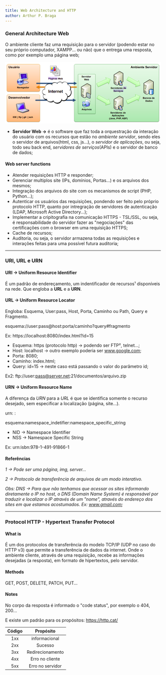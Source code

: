 ```yaml
---
title: Web Architecture and HTTP
author: Arthur P. Braga
---
```


### General Architecture Web

O ambiente cliente faz uma requisição para o servidor (podendo estar no seu próprio computador, XAMPP... ou não) que o entrega uma resposta, como por exemplo uma página web;

<img src="imgs/AmbienteServidor.png" alt="AmbienteServidor"/>

- **Servidor Web ->** é o software que faz toda a orquestração da interação do usuário com os recursos que estão no *ambiente servidor*, sendo eles o servidor de arquivos(html, css, js...), o *servidor de aplicações*, ou seja, todo seu back end, *servidores de serviços*(APIs) e o servidor de banco de dados;

#### Web server functions

- Atender requisições HTTP e responder;
- Gerenciar multiplos site (IPs, domínios, Portas...) e os arquivos dos mesmos;
- Integração dos arquivos do site com os mecanismos de script (PHP, Python...);
- Autenticar os usuários das requisições, pondendo ser feito pelo próprio protocolo HTTP, quanto por intregração de servidores de autenticação (LDAP, Microsoft Active Directory...);
- Implementar a cripitografia na comunicação HTTPS - TSL/SSL, ou seja, é responsabilidade do servidor fazer as "negociações" das certificações com o browser em uma requisição HTTPS;
- Cache de recursos;
- Auditoria, ou seja, o servidor armazena todas as requisições e interações feitas para uma possível futura auditoria;

---

### URI, URL e URN

#### URI -> Uniform Resource Identifier

É um padrão de endereçamento, um indentificador de recursos¹ disponíveis na rede. Que engloba a **URL** e a **URN**.

#### URL -> Uniform Resource Locator

Engloba: Esquema, User:pass, Host, Porta, Caminho ou Path, Query e Fragmento.

esquema://user:pass@host:porta/caminho?query#fragmento

Ex: https://localhost:8080/index.html?id=15

- Esquema: https (protocolo http) -> podendo ser FTP², telnet...;
- Host: localhost -> outro exemplo poderia ser www.google.com;
- Porta:  8080;
- Caminho: index.html;
- Query: id=15 -> neste caso está passando o valor do parâmetro id;

Ex2: ftp://user:pass@server.net:21/documentos/arquivo.zip

#### URN -> Uniform Resource Name

 A diferença da *URN* para a *URL* é que se identifica somente o recurso desejado, sem especificar a localização (página, site...).

urn: <NID> : <NSS>

esquema:namespace_indetifier:namespace_specific_string

- NID -> Namespace Identifier
- NSS -> Namespace Specific String

Ex: urn:isbn:978-1-491-91866-1

#### Referências

*1 -> Pode ser uma página, img, server...*

*2 -> Protocolo de transferência de arquivos de um modo interativo.*

*Obs: DNS -> Para que não tenhamos que acessar os sites informando diretamente o IP no host, o DNS (Domain Name System) é responsável por traduzir e localizar o IP através de um "nome", através do endereço dos sites em que estamos acostumados. Ex: www.gmail.com;* 

---

###  Protocol HTTP - Hypertext Transfer Protocol

#### What is

É um dos protocolos de transferência do modelo TCP/IP (UDP no caso do HTTP v3) que permite a transferência de dados da internet. Onde o ambiente cliente, através de uma requisição, recebe as informações desejadas (a resposta), em formato de hipertextos, pelo servidor. 

#### Methods

GET, POST, DELETE, PATCH, PUT...

#### Notes

No corpo da resposta é informado o "code status", por exemplo o 404, 200...

E existe um padrão para os propósitos: https://http.cat/

| Código |    Propósito     |
| :----: | :--------------: |
|  1xx   |  informacional   |
|  2xx   |     Sucesso      |
|  3xx   | Redirecionamento |
|  4xx   | Erro no cliente  |
|  5xx   | Erro no servidor |







 